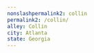 ```yaml
---
﻿nonslashpermalink2: collin
permalink2: /collin/
alley: Collin
city: Atlanta
state: Georgia
---
```

